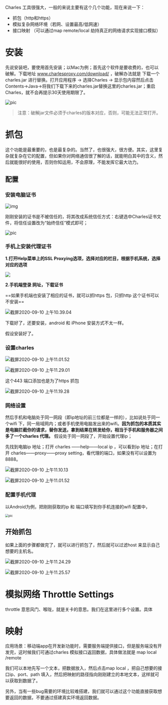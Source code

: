 Charles 工具很强大，一般的来说主要有这个几个功能，现在来说一下：

- 抓包（http和https）
- 模拟复杂网络环境（若网、设置最高/低网速）
- 接口映射 （可以通过map remote/local 劫持真正的网络请求实现接口模拟）

# 安装

先说安装吧，要使用首先安装；以Mac为例；首先这个软件是要收费的，也可以破解。下载地址 www.charlesproxy.com/download/ ，破解办法就是 下载一个charles.jar 进行替换。打开应用程序 -> 选择Charles -> 显示包内容然后点击Contents->Java->将我们下载下来的charles.jar替换这里的charles.jar；重启Charles，就不会再提示30天使用期限了。

![pic](https://tva1.sinaimg.cn/large/007S8ZIlgy1gilcdd7y3nj313e0u0djz.jpg)

> 注意：破解jar文件必须于charles的版本对应，否则，可能无法正常打开。

# 抓包

这个功能是最重要的，也是最复杂的。当然了，也很强大，很方便。其实，这里复杂就复杂在它的配置，但如果你对网络通信很了解的话，就能明白其中的含义，然后就能很好的使用，否则你知运用，不会原理，不能发挥它最大功力。

## 配置

### 安装电脑证书

![img](https://tva1.sinaimg.cn/large/007S8ZIlgy1gilciy5ie8j30e107w41w.jpg)

刚刚安装的证书是不被信任的，将其改成系统信任方式：右键选中Charles证书文件，将信任设置改为“始终信任”模式即可；

![pic](https://tva1.sinaimg.cn/large/007S8ZIlgy1gilcovf90sj322s0jkke4.jpg)



### 手机上安装代理证书

**1.打开Help菜单上的SSL Proxying选项，选择对应的栏目，根据手机系统，选择对应的选项**

![](https://tva1.sinaimg.cn/large/007S8ZIlgy1gilct97i8qj31ri0qab29.jpg)



**2.手机端登录 网址，下载证书** 

==如果手机端也安装了相应的证书，就可以抓https 包，只抓http 这个证书可以不安装==

![截屏2020-09-10 上午10.39.04](https://tva1.sinaimg.cn/large/007S8ZIlgy1gildc1s3g0j31mc0rg46w.jpg)

下载好了，还要安装，android 和 iPhone 安装方式不太一样。



假设安装好了。

### 设置charles

![截屏2020-09-10 上午11.01.52](https://tva1.sinaimg.cn/large/007S8ZIlgy1gildj6st78j31gg0sohaw.jpg)

![截屏2020-09-10 上午11.29.01](https://tva1.sinaimg.cn/large/007S8ZIlgy1gileb3bpdnj319b0u0k9e.jpg)

这个443 端口添加也是为了https 抓包

![截屏2020-09-10 上午11.19.28](https://tva1.sinaimg.cn/large/007S8ZIlgy1gile1773ywj31980u0qja.jpg)

### 网络设置

然后手机和电脑处于同一网段（即ip地址的前三位都是一样的），比如说处于同一个wifi 下，同一局域网内；或者手机使用电脑发出来的wifi。**因为抓包的本质其实是电脑拦截你的请求，替你发送，拿到结果在转发给你，相当于手机和服务器之间多了一个charles 代理。** 假设处于同一网段了，开始设置代理ip；

先找到电脑ip 地址；打开 charles ——help——local ip ，可以看到ip 地址；在打开 charles——proxy——proxy setting，看代理的端口，如果没有可以设置为 8888。

![截屏2020-09-10 上午11.10.13](https://tva1.sinaimg.cn/large/007S8ZIlgy1gildqrd65vj315k0nqdif.jpg)

![截屏2020-09-10 上午11.01.52](https://tva1.sinaimg.cn/large/007S8ZIlgy1gildps7kr8j31gg0sohaw.jpg)

### 配置手机代理

以Android为例，把刚刚获取的ip 和 端口填写到你手机连接的wifi 配置中，

<img src="https://tva1.sinaimg.cn/large/007S8ZIlgy1gildv54iuoj30u01hcmzj.jpg" alt="pic" style="zoom:67%;" />



## 开始抓包

如果上面的步骤都做完了，就可以进行抓包了，然后就可以过滤host 来显示自己想要的主机名。

![截屏2020-09-10 上午11.24.29](https://tva1.sinaimg.cn/large/007S8ZIlly1gile7qhe9aj31bt0u0no4.jpg)

![截屏2020-09-10 上午11.25.57](https://tva1.sinaimg.cn/large/007S8ZIlly1gile7l5gzoj31e90u01kx.jpg)



# 模拟网络 **Throttle Settings** 

throttle 意思风门、喉咙，就是关卡的意思。我们在这里进行多个设置。具体

# 映射

应用场景：移动端app在开发新功能时，需要服务端提供接口，但是服务端没有开发完，这时候我们可通过charles 模拟接口返回数据，具体做法就是 map local /remote

我们可以本地先写一个文本，把数据放入，然后点击map local ，把自己想要的接口ip、port、path 填入，然后把映射的路径指向刚刚建立的本地文本，这样就可以获取到数据了。

另外，当有一些bug需要的环境比较难搭建，我们就可以通过这个功能直接获取想要返回的数据，不要通过搭建真实环境返回数据。